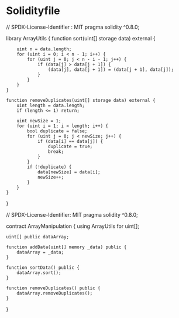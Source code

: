 # Solidityfile
// SPDX-License-Identifier : MIT
pragma solidity ^0.8.0;

library ArrayUtils {
    function sort(uint[] storage data) external {
    
        uint n = data.length;
        for (uint i = 0; i < n - 1; i++) {
            for (uint j = 0; j < n - i - 1; j++) {
                if (data[j] > data[j + 1]) {
                    (data[j], data[j + 1]) = (data[j + 1], data[j]);
                }
            }
        }
    }

    function removeDuplicates(uint[] storage data) external {
        uint length = data.length;
        if (length <= 1) return;

        uint newSize = 1;
        for (uint i = 1; i < length; i++) {
            bool duplicate = false;
            for (uint j = 0; j < newSize; j++) {
                if (data[i] == data[j]) {
                    duplicate = true;
                    break;
                }
            }
            if (!duplicate) {
                data[newSize] = data[i];
                newSize++;
            }
        }
    }
}


// SPDX-License-Identifier: MIT
pragma solidity ^0.8.0;


contract ArrayManipulation {
    using ArrayUtils for uint[];

    uint[] public dataArray;

    function addData(uint[] memory _data) public {
        dataArray = _data;
    }

    function sortData() public {
        dataArray.sort();
    }

    function removeDuplicates() public {
        dataArray.removeDuplicates();
    }
}
